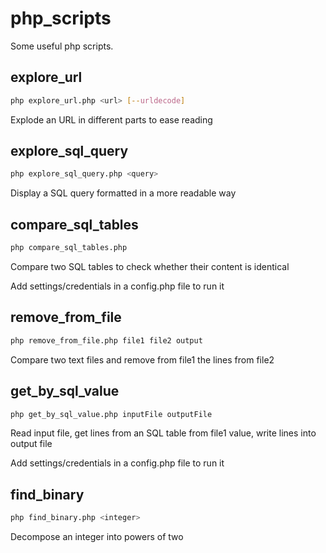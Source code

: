 php_scripts
===========

Some useful php scripts.

explore_url
-----------

```bash
php explore_url.php <url> [--urldecode]
```
Explode an URL in different parts to ease reading

explore_sql_query
-----------------

```bash
php explore_sql_query.php <query>
```
Display a SQL query formatted in a more readable way

compare_sql_tables
------------------

```bash
php compare_sql_tables.php
```
Compare two SQL tables to check whether their content is identical

Add settings/credentials in a config.php file to run it

remove_from_file
------------------

```bash
php remove_from_file.php file1 file2 output
```
Compare two text files and remove from file1 the lines from file2

get_by_sql_value
----------------

```bash
php get_by_sql_value.php inputFile outputFile
```
Read input file, get lines from an SQL table from file1 value, write lines into output file

Add settings/credentials in a config.php file to run it

find_binary
-----------

```bash
php find_binary.php <integer>
```
Decompose an integer into powers of two